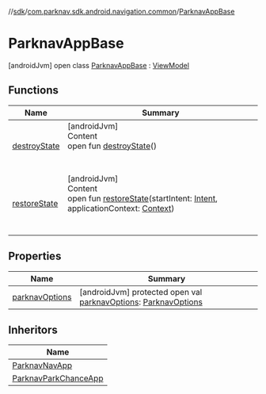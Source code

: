 //[sdk](../../../index.md)/[com.parknav.sdk.android.navigation.common](../index.md)/[ParknavAppBase](index.md)



# ParknavAppBase  
 [androidJvm] open class [ParknavAppBase](index.md) : [ViewModel](https://developer.android.com/reference/kotlin/androidx/lifecycle/ViewModel.html)   


## Functions  
  
|  Name |  Summary | 
|---|---|
| <a name="com.parknav.sdk.android.navigation.common/ParknavAppBase/destroyState/#/PointingToDeclaration/"></a>[destroyState](destroy-state.md)| <a name="com.parknav.sdk.android.navigation.common/ParknavAppBase/destroyState/#/PointingToDeclaration/"></a>[androidJvm]  <br>Content  <br>open fun [destroyState](destroy-state.md)()  <br><br><br>|
| <a name="com.parknav.sdk.android.navigation.common/ParknavAppBase/restoreState/#android.content.Intent#android.content.Context/PointingToDeclaration/"></a>[restoreState](restore-state.md)| <a name="com.parknav.sdk.android.navigation.common/ParknavAppBase/restoreState/#android.content.Intent#android.content.Context/PointingToDeclaration/"></a>[androidJvm]  <br>Content  <br>open fun [restoreState](restore-state.md)(startIntent: [Intent](https://developer.android.com/reference/kotlin/android/content/Intent.html), applicationContext: [Context](https://developer.android.com/reference/kotlin/android/content/Context.html))  <br><br><br>|


## Properties  
  
|  Name |  Summary | 
|---|---|
| <a name="com.parknav.sdk.android.navigation.common/ParknavAppBase/parknavOptions/#/PointingToDeclaration/"></a>[parknavOptions](parknav-options.md)| <a name="com.parknav.sdk.android.navigation.common/ParknavAppBase/parknavOptions/#/PointingToDeclaration/"></a> [androidJvm] protected open val [parknavOptions](parknav-options.md): [ParknavOptions](../../com.parknav.sdk.android.navigation.util/-parknav-options/index.md)   <br>|


## Inheritors  
  
|  Name | 
|---|
| <a name="com.parknav.sdk.android.navigation.app/ParknavNavApp///PointingToDeclaration/"></a>[ParknavNavApp](../../com.parknav.sdk.android.navigation.app/-parknav-nav-app/index.md)|
| <a name="com.parknav.sdk.android.navigation.app/ParknavParkChanceApp///PointingToDeclaration/"></a>[ParknavParkChanceApp](../../com.parknav.sdk.android.navigation.app/-parknav-park-chance-app/index.md)|

